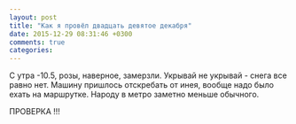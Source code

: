 ```yaml
---
layout: post
title: "Как я провёл двадцать девятое декабря"
date: 2015-12-29 08:31:46 +0300
comments: true
categories: 
---
```

С утра -10.5, розы, наверное, замерзли. Укрывай не укрывай - снега все равно нет. Машину пришлось отскребать от инея, вообще надо было ехать на маршрутке. Народу в метро заметно меньше обычного.

ПРОВЕРКА !!!